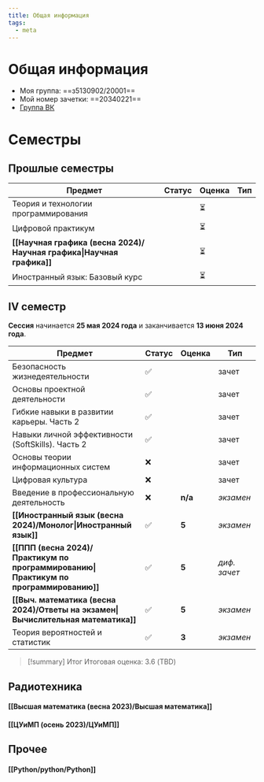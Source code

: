 ```yaml
---
title: Общая информация
tags:
  - meta
---
```

# Общая информация 
- Моя группа: ==з5130902/20001==
- Мой номер зачетки: ==20340221==
- [Группа ВК](https://vk.com/obuchenie_iknt_zaochnyi)

# Семестры
## Прошлые семестры

| Предмет                                                               | Статус | Оценка | Тип |
| --------------------------------------------------------------------- | ------ | ------ | --- |
| Теория и технологии программирования                                  |        | ⏳      |     |
| Цифровой практикум                                                    |        | ⏳      |     |
| **[[Научная графика (весна 2024)/Научная графика\|Научная графика]]** |        | ⏳      |     |
| Иностранный язык: Базовый курс                                        |        | ⏳      |     |

## IV семестр
**Сессия** начинается **25 мая 2024 года** и заканчивается **13 июня 2024 года**.

| Предмет                                                                               | Статус | Оценка  | Тип          |
| ------------------------------------------------------------------------------------- | ------ | ------- | ------------ |
| Безопасность жизнедеятельности                                                        | ✅      |         | зачет        |
| Основы проектной деятельности                                                         | ✅      |         | зачет        |
| Гибкие навыки в развитии карьеры. Часть 2                                             | ✅      |         | зачет        |
| Навыки личной эффективности (SoftSkills). Часть 2                                     | ✅      |         | зачет        |
| Основы теории информационных систем                                                   | ❌      |         | зачет        |
| Цифровая культура                                                                     | ❌      |         | зачет        |
| Введение в профессиональную деятельность                                              | ❌      | **n/a** | *экзамен*    |
| **[[Иностранный язык (весна 2024)/Монолог\|Иностранный язык]]**                       | ✅      | **5**   | *экзамен*    |
| **[[ППП (весна 2024)/Практикум по программированию\|Практикум по программированию]]** | ✅      | **5**   | *диф. зачет* |
| **[[Выч. математика (весна 2024)/Ответы на экзамен\|Вычислительная математика]]**     | ✅      | **5**   | *экзамен*    |
| Теория вероятностей и статистик                                                       | ✅      | **3**   | *экзамен*    |
> [!summary] Итог
> Итоговая оценка: 3.6 (TBD)

## Радиотехника
#### [[Высшая математика (весна 2023)/Высшая математика]]
#### [[ЦУиМП (осень 2023)/ЦУиМП]]

## Прочее
#### [[Python/python/Python]]
#### 